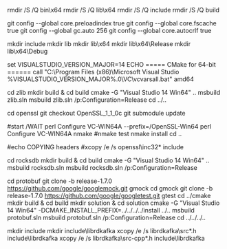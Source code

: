 rmdir /S /Q bin\x64 
rmdir /S /Q lib\x64 
rmdir /S /Q include 
rmdir /S /Q build

git config --global core.preloadindex true 
git config --global core.fscache true 
git config --global gc.auto 256 
git config --global core.autocrlf true

mkdir include 
mkdir lib 
mkdir lib\x64 
mkdir lib\x64\Release 
mkdir lib\x64\Debug

set VISUALSTUDIO_VERSION_MAJOR=14
ECHO ===== CMake for 64-bit ====== 
call "C:\Program Files (x86)\Microsoft Visual Studio %VISUALSTUDIO_VERSION_MAJOR%.0\VC\vcvarsall.bat" amd64

cd zlib 
mkdir build & cd build 
cmake -G "Visual Studio 14 Win64" .. 
msbuild zlib.sln 
msbuild zlib.sln /p:Configuration=Release 
cd ../..


cd openssl
git checkout OpenSSL_1_1_0c
git submodule update

#start /WAIT perl Configure VC-WIN64A --prefix=/OpenSSL-Win64
perl Configure VC-WIN64A
nmake
#nmake test
nmake install
cd ..

#echo COPYING headers
#xcopy /e /s openssl\inc32\* include



cd rocksdb 
mkdir build & cd build 
cmake -G "Visual Studio 14 Win64" .. 
msbuild rocksdb.sln 
msbuild rocksdb.sln /p:Configuration=Release

cd protobuf 
git clone -b release-1.7.0 https://github.com/google/googlemock.git gmock 
cd gmock git clone -b release-1.7.0 https://github.com/google/googletest.git gtest 
cd ../cmake 
mkdir build & cd build 
mkdir solution & cd solution 
cmake -G "Visual Studio 14 Win64" -DCMAKE_INSTALL_PREFIX=../../../../install ../.. 
msbuild protobuf.sln 
msbuild protobuf.sln /p:Configuration=Release 
cd ../../../..

mkdir include 
mkdir include\librdkafka 
xcopy /e /s librdkafka\src\*.h include\librdkafka 
xcopy /e /s librdkafka\src-cpp\*.h include\librdkafka

